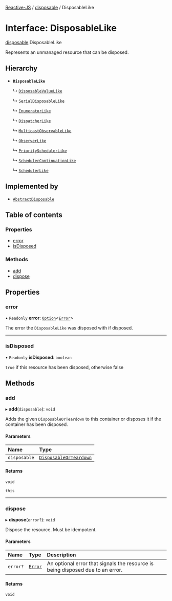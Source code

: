 [Reactive-JS](../README.md) / [disposable](../modules/disposable.md) / DisposableLike

# Interface: DisposableLike

[disposable](../modules/disposable.md).DisposableLike

Represents an unmanaged resource that can be disposed.

## Hierarchy

- **`DisposableLike`**

  ↳ [`DisposableValueLike`](disposable.DisposableValueLike.md)

  ↳ [`SerialDisposableLike`](disposable.SerialDisposableLike.md)

  ↳ [`EnumeratorLike`](enumerable.EnumeratorLike.md)

  ↳ [`DispatcherLike`](observable.DispatcherLike.md)

  ↳ [`MulticastObservableLike`](observable.MulticastObservableLike.md)

  ↳ [`ObserverLike`](observable.ObserverLike.md)

  ↳ [`PrioritySchedulerLike`](scheduler.PrioritySchedulerLike.md)

  ↳ [`SchedulerContinuationLike`](scheduler.SchedulerContinuationLike.md)

  ↳ [`SchedulerLike`](scheduler.SchedulerLike.md)

## Implemented by

- [`AbstractDisposable`](../classes/disposable.AbstractDisposable.md)

## Table of contents

### Properties

- [error](disposable.DisposableLike.md#error)
- [isDisposed](disposable.DisposableLike.md#isdisposed)

### Methods

- [add](disposable.DisposableLike.md#add)
- [dispose](disposable.DisposableLike.md#dispose)

## Properties

### error

• `Readonly` **error**: [`Option`](../modules/option.md#option)<[`Error`](../modules/disposable.md#error)\>

The error the `DisposableLike` was disposed with if disposed.

___

### isDisposed

• `Readonly` **isDisposed**: `boolean`

`true` if this resource has been disposed, otherwise false

## Methods

### add

▸ **add**(`disposable`): `void`

Adds the given `DisposableOrTeardown` to this container or disposes it if the container has been disposed.

#### Parameters

| Name | Type |
| :------ | :------ |
| `disposable` | [`DisposableOrTeardown`](../modules/disposable.md#disposableorteardown) |

#### Returns

`void`

`this`

___

### dispose

▸ **dispose**(`error?`): `void`

Dispose the resource. Must be idempotent.

#### Parameters

| Name | Type | Description |
| :------ | :------ | :------ |
| `error?` | [`Error`](../modules/disposable.md#error) | An optional error that signals the resource is being disposed due to an error. |

#### Returns

`void`
